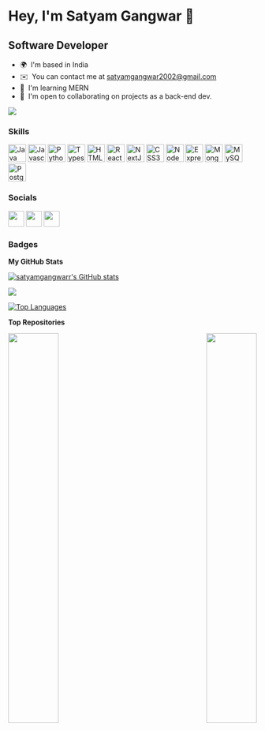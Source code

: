 
Hey, I'm Satyam Gangwar 👻
=================================

Software Developer
------------------

* 🌍  I'm based in India
* ✉️  You can contact me at [satyamgangwar2002@gmail.com](mailto:satyamgangwar2002@gmail.com)
* 🧠  I'm learning MERN 
* 🤝  I'm open to collaborating on projects as a back-end dev.

<a href="https://www.github.com/satyamgangwarr" target="_blank" rel="noreferrer"><img
src="https://img.shields.io/github/followers/satyamgangwarr?logo=github&style=for-the-badge&color=ef4444&labelColor=181824" /></a>

### Skills

<p align="left">
<a href="https://www.oracle.com/java/" target="_blank" rel="noreferrer"><img src="https://raw.githubusercontent.com/danielcranney/readme-generator/main/public/icons/skills/java-colored.svg" width="36" height="36" alt="Java" /></a>
<a href="https://developer.mozilla.org/en-US/docs/Web/JavaScript" target="_blank" rel="noreferrer"><img src="https://raw.githubusercontent.com/danielcranney/readme-generator/main/public/icons/skills/javascript-colored.svg" width="36" height="36" alt="Javascript" /></a>
<a href="https://www.python.org/" target="_blank" rel="noreferrer"><img src="https://raw.githubusercontent.com/danielcranney/readme-generator/main/public/icons/skills/python-colored.svg" width="36" height="36" alt="Python" /></a>
<a href="https://www.typescriptlang.org/" target="_blank" rel="noreferrer"><img src="https://raw.githubusercontent.com/danielcranney/readme-generator/main/public/icons/skills/typescript-colored.svg" width="36" height="36" alt="Typescript" /></a>
<a href="https://developer.mozilla.org/en-US/docs/Glossary/HTML5" target="_blank" rel="noreferrer"><img src="https://raw.githubusercontent.com/danielcranney/readme-generator/main/public/icons/skills/html5-colored.svg" width="36" height="36" alt="HTML5" /></a>
<a href="https://reactjs.org/" target="_blank" rel="noreferrer"><img src="https://raw.githubusercontent.com/danielcranney/readme-generator/main/public/icons/skills/react-colored.svg" width="36" height="36" alt="React" /></a>
<a href="https://nextjs.org/docs" target="_blank" rel="noreferrer"><img src="https://raw.githubusercontent.com/danielcranney/readme-generator/main/public/icons/skills/nextjs-colored-dark.svg" width="36" height="36" alt="NextJs" /></a>
<a href="https://www.w3.org/TR/CSS/#css" target="_blank" rel="noreferrer"><img src="https://raw.githubusercontent.com/danielcranney/readme-generator/main/public/icons/skills/css3-colored.svg" width="36" height="36" alt="CSS3" /></a>
<a href="https://nodejs.org/en/" target="_blank" rel="noreferrer"><img src="https://raw.githubusercontent.com/danielcranney/readme-generator/main/public/icons/skills/nodejs-colored.svg" width="36" height="36" alt="NodeJS" /></a>
<a href="https://expressjs.com/" target="_blank" rel="noreferrer"><img src="https://raw.githubusercontent.com/danielcranney/readme-generator/main/public/icons/skills/express-colored-dark.svg" width="36" height="36" alt="Express" /></a>
<a href="https://www.mongodb.com/" target="_blank" rel="noreferrer"><img src="https://raw.githubusercontent.com/danielcranney/readme-generator/main/public/icons/skills/mongodb-colored.svg" width="36" height="36" alt="MongoDB" /></a>
<a href="https://www.mysql.com/" target="_blank" rel="noreferrer"><img src="https://raw.githubusercontent.com/danielcranney/readme-generator/main/public/icons/skills/mysql-colored.svg" width="36" height="36" alt="MySQL" /></a>
<a href="https://www.postgresql.org/" target="_blank" rel="noreferrer"><img src="https://raw.githubusercontent.com/danielcranney/readme-generator/main/public/icons/skills/postgresql-colored.svg" width="36" height="36" alt="PostgreSQL" /></a>
</p>

### Socials

<p align="left"> <a href="https://www.github.com/satyamgangwarr" target="_blank" rel="noreferrer"><img src="https://raw.githubusercontent.com/danielcranney/readme-generator/main/public/icons/socials/github-dark.svg" width="32" height="32" /></a> <a href="http://www.instagram.com/satyam_gangwar" target="_blank" rel="noreferrer"><img src="https://raw.githubusercontent.com/danielcranney/readme-generator/main/public/icons/socials/instagram.svg" width="32" height="32" /></a> <a href="https://www.linkedin.com/in/satyam-gangwar" target="_blank" rel="noreferrer"><img src="https://raw.githubusercontent.com/danielcranney/readme-generator/main/public/icons/socials/linkedin.svg" width="32" height="32" /></a> 

### Badges

<b>My GitHub Stats</b>

<a href="http://www.github.com/satyamgangwarr"><img src="https://github-readme-stats.vercel.app/api?username=satyamgangwarr&show_icons=true&hide=&count_private=true&title_color=6366f1&text_color=ffffff&icon_color=ef4444&bg_color=181824&hide_border=true&show_icons=true" alt="satyamgangwarr's GitHub stats" /></a>

<a href="http://www.github.com/satyamgangwarr"><img src="https://github-readme-streak-stats.herokuapp.com/?user=satyamgangwarr&stroke=ffffff&background=181824&ring=6366f1&fire=6366f1&currStreakNum=ffffff&currStreakLabel=6366f1&sideNums=ffffff&sideLabels=ffffff&dates=ffffff&hide_border=true" /></a>


<a href="https://github.com/satyamgangwarr" align="left"><img src="https://github-readme-stats.vercel.app/api/top-langs/?username=satyamgangwarr&langs_count=10&title_color=6366f1&text_color=ffffff&icon_color=ef4444&bg_color=181824&hide_border=true&locale=en&custom_title=Top%20Languages" alt="Top Languages" />
</a>



<b>Top Repositories</b>

<div width="100%" align="center"><a href="https://github.com/satyamgangwarr/Temperature-Convertor/tree/main" align="left"><img align="left" width="45%" src="https://github-readme-stats.vercel.app/api/pin/?username=satyamgangwarr&repo=Temperature-Convertor&title_color=6366f1&text_color=ffffff&icon_color=ef4444&bg_color=181824&hide_border=true&locale=en" /><a href="https://satyamgangwarr.github.io/jovian-careers-site-responsive/" align="right"><img align="right" width="45%" src="https://github-readme-stats.vercel.app/api/pin/?username=satyamgangwarr&repo=jovian-careers-site-responsive&title_color=6366f1&text_color=ffffff&icon_color=ef4444&bg_color=181824&hide_border=true&locale=en" /></a></div><br /><br /><br /><br /><br /><br /><br />
